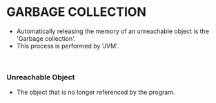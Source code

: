 # GARBAGE COLLECTION

+ Automatically releasing the memory of an unreachable object is the 'Garbage collection'.
+ This process is performed by 'JVM'.

<br>

### Unreachable Object

+ The object that is no longer referenced by the program.
